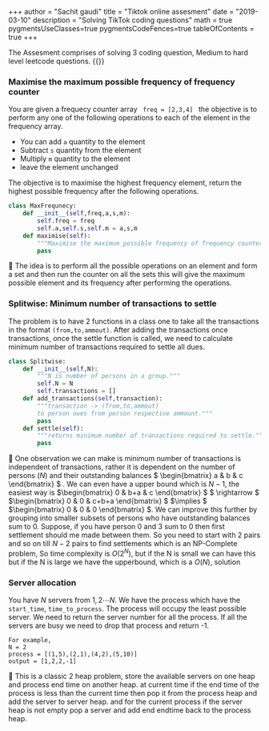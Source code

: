 +++
author = "Sachit gaudi"
title = "Tiktok online assesment"
date = "2019-03-10"
description = "Solving TikTok coding questions"
math = true
pygmentsUseClasses=true
pygmentsCodeFences=true
tableOfContents = true
+++



The Assesment comprises of solving 3 coding question, Medium to hard level leetcode questions. 
{{<toc>}}

### Maximise the maximum possible frequency of frequency counter
You are given a frequecy counter array <code> freq = [2,3,4] </code> the objective is to perform any one of the following operations to each of the element in the frequency array.
- You can add `a` quantity to the element
- Subtract `s` quantity from the element
- Multiply `m` quantity to the element
- leave the element unchanged

The objective is to maximise the highest frequency element, return the highest possible frequency after the following operations.

```Python
class MaxFrequnecy:
    def __init__(self,freq,a,s,m):
        self.freq = freq
        self.a,self.s,self.m = a,s,m
    def maximise(self):
        """Maximise the maximum possible frequency of frequency counter"""
        pass
```
:thinking: The idea is to perform all the possible operations on an element and form a set and then run the counter on all the sets this will give the maximum possible element and its frequency after performing the operations.


###  Splitwise: Minimum number of transactions to settle

The problem is to have 2 functions in a class one to take all the transactions in the format `(from,to,ammout)`. After adding the transactions once transactions, once the settle function is called, we need to calculate minimum number of transactions required to settle all dues.
```Python
class Splitwise:
    def __init__(self,N):
        """N is number of persons in a group."""
        self.N = N
        self.transactions = []
    def add_transactions(self,transaction):
        """transaction -> (from,to,ammout) 
        to person owes from person respective ammount."""
        pass
    def settle(self):
        """returns minimum number of transactions required to settle."""
        pass
```



:thinking: One observation we can make is minimum number of transactions is independent of transactions, rather it is dependent on the number of persons ($N$) and their outstanding balances $
 \begin{bmatrix}
    a & b & c
       \end{bmatrix}
 $ . We can even have a upper bound which is $N-1$, the easiest way is $\begin{bmatrix}
    0 & b+a & c
       \end{bmatrix}
 $ $ \rightarrow $ $\begin{bmatrix}
    0 & 0 & c+b+a
       \end{bmatrix}
 $ $\implies $ $\begin{bmatrix}
    0 & 0 & 0
       \end{bmatrix}
 $. We can improve this further by grouping into smaller subsets of persons who have outstanding balances sum to 0. Suppose, if you have person 0 and 3 sum to 0 then first settlement should me made between them. So you need to start with 2 pairs and so on till $N-2$ pairs to find settlements which is an NP-Complete problem, So time complexity is $O(2^N)$, but if the N is small we can have this but if the N is large we have the upperbound, which is a $O(N)$, solution

 


### Server allocation

You have $N$ servers from $1,2 \cdots N$. We have the process which have the `start_time`, `time_to_process`. The process will occupy the least possible server. We need to return the server number for all the process. If all the servers are busy we need to drop that process and return -1.
 
```Ballerina
For example,
N = 2
process = [(1,5),(2,1),(4,2),(5,10)]
output = [1,2,2,-1]
```

:thinking: This is a classic 2 heap problem, store the available servers on one heap and process end time on another heap. at current time if the end time of the process is less than the current time then pop it from the process heap and add the server to server heap. and for the current process if the server heap is not empty pop a server and add end endtime back to the process heap.
 

